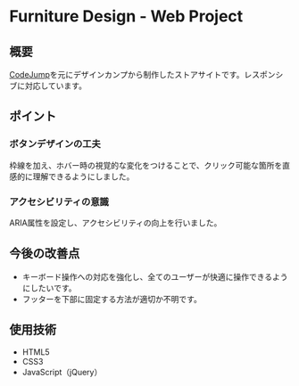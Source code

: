 # Furniture Design - Web Project

## 概要  
[CodeJump](https://code-jump.com/store2-menu/)を元にデザインカンプから制作したストアサイトです。レスポンシブに対応しています。

## ポイント  
### ボタンデザインの工夫  
枠線を加え、ホバー時の視覚的な変化をつけることで、クリック可能な箇所を直感的に理解できるようにしました。

### アクセシビリティの意識  
ARIA属性を設定し、アクセシビリティの向上を行いました。

## 今後の改善点  
- キーボード操作への対応を強化し、全てのユーザーが快適に操作できるようにしたいです。  
- フッターを下部に固定する方法が適切か不明です。

## 使用技術  
- HTML5  
- CSS3  
- JavaScript（jQuery）  
